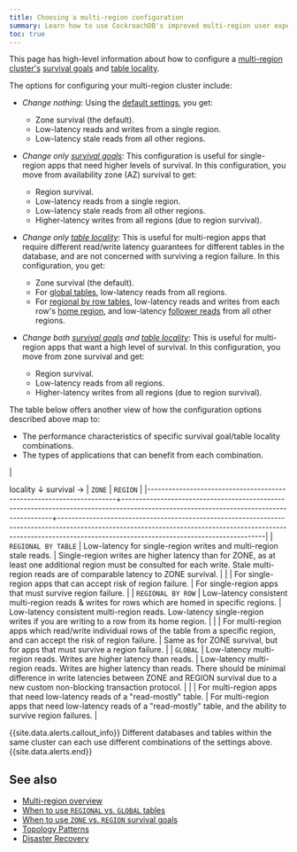 ```yaml
---
title: Choosing a multi-region configuration
summary: Learn how to use CockroachDB's improved multi-region user experience.
toc: true
---
```


This page has high-level information about how to configure a [multi-region cluster's](multiregion-overview.html) [survival goals](multiregion-overview.html#survival-goals) and [table locality](multiregion-overview.html#table-locality).

The options for configuring your multi-region cluster include:

- _Change nothing_: Using the [default settings](multiregion-overview.html#default-settings), you get:
  - Zone survival (the default).
  - Low-latency reads and writes from a single region.
  - Low-latency stale reads from all other regions.

- _Change only [survival goals](multiregion-overview.html#survival-goals)_: This configuration is useful for single-region apps that need higher levels of survival. In this configuration, you move from availability zone (AZ) survival to get:
  - Region survival.
  - Low-latency reads from a single region.
  - Low-latency stale reads from all other regions.
  - Higher-latency writes from all regions (due to region survival).

- _Change only [table locality](multiregion-overview.html#table-locality)_: This is useful for multi-region apps that require different read/write latency guarantees for different tables in the database, and are not concerned with surviving a region failure. In this configuration, you get:
  - Zone survival (the default).
  - For [global tables](multiregion-overview.html#global-tables), low-latency reads from all regions.
  - For [regional by row tables](multiregion-overview.html#regional-by-row-tables), low-latency reads and writes from each row's [home region](set-locality.html#crdb_region), and low-latency [follower reads](follower-reads.html) from all other regions.

- _Change both [survival goals](multiregion-overview.html#survival-goals) and [table locality](multiregion-overview.html#table-locality)_: This is useful for multi-region apps that want a high level of survival. In this configuration, you move from zone survival and get:
  - Region survival.
  - Low-latency reads from all regions.
  - Higher-latency writes from all regions (due to region survival).

The table below offers another view of how the configuration options described above map to:

- The performance characteristics of specific survival goal/table locality combinations.
- The types of applications that can benefit from each combination.

| <div style="width: 200px;"></div> locality &#8595; survival &#8594; | `ZONE`                                                                                                                                 | `REGION`                                                                                                                                                                                                             |
|---------------------------------------------------------------------+----------------------------------------------------------------------------------------------------------------------------------------+----------------------------------------------------------------------------------------------------------------------------------------------------------------------------------------------------------------------|
| `REGIONAL BY TABLE`                                                 | Low-latency for single-region writes and multi-region stale reads.                                                                     | Single-region writes are higher latency than for ZONE, as at least one additional region must be consulted for each write.  Stale multi-region reads are of comparable latency to ZONE survival.                     |
|                                                                     | For single-region apps that can accept risk of region failure.                                                                         | For single-region apps that must survive region failure.                                                                                                                                                             |
| `REGIONAL BY ROW`                                                   | Low-latency consistent multi-region reads & writes for rows which are homed in specific regions.                                       | Low-latency consistent multi-region reads.  Low-latency single-region writes if you are writing to a row from its home region.                                                                                       |
|                                                                     | For multi-region apps which read/write individual rows of the table from a specific region, and can accept the risk of region failure. | Same as for ZONE survival, but for apps that must survive a region failure.                                                                                                                                          |
| `GLOBAL`                                                            | Low-latency multi-region reads. Writes are higher latency than reads.                                                                  | Low-latency multi-region reads.  Writes are higher latency than reads. There should be minimal difference in write latencies between ZONE and REGION survival due to a new custom non-blocking transaction protocol. |
|                                                                     | For multi-region apps that need low-latency reads of a "read-mostly" table.                                                            | For multi-region apps that need low-latency reads of a "read-mostly" table, and the ability to survive region failures.                                                                                              |

{{site.data.alerts.callout_info}}
Different databases and tables within the same cluster can each use different combinations of the settings above.
{{site.data.alerts.end}}

## See also

- [Multi-region overview](multiregion-overview.html)
- [When to use `REGIONAL` vs. `GLOBAL` tables](when-to-use-regional-vs-global-tables.html)
- [When to use `ZONE` vs. `REGION` survival goals](when-to-use-zone-vs-region-survival-goals.html)
- [Topology Patterns](topology-patterns.html)
- [Disaster Recovery](disaster-recovery.html)
